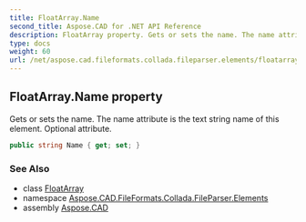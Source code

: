```yaml
---
title: FloatArray.Name
second_title: Aspose.CAD for .NET API Reference
description: FloatArray property. Gets or sets the name. The name attribute is the text string name of this element. Optional attribute
type: docs
weight: 60
url: /net/aspose.cad.fileformats.collada.fileparser.elements/floatarray/name/
---
```

## FloatArray.Name property

Gets or sets the name. The name attribute is the text string name of this element. Optional attribute.

```csharp
public string Name { get; set; }
```

### See Also

* class [FloatArray](../)
* namespace [Aspose.CAD.FileFormats.Collada.FileParser.Elements](../../floatarray/)
* assembly [Aspose.CAD](../../../)


